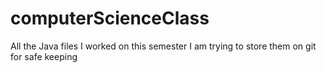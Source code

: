 # computerScienceClass
All the Java files I worked on this semester
I am trying to store them on git for safe keeping
